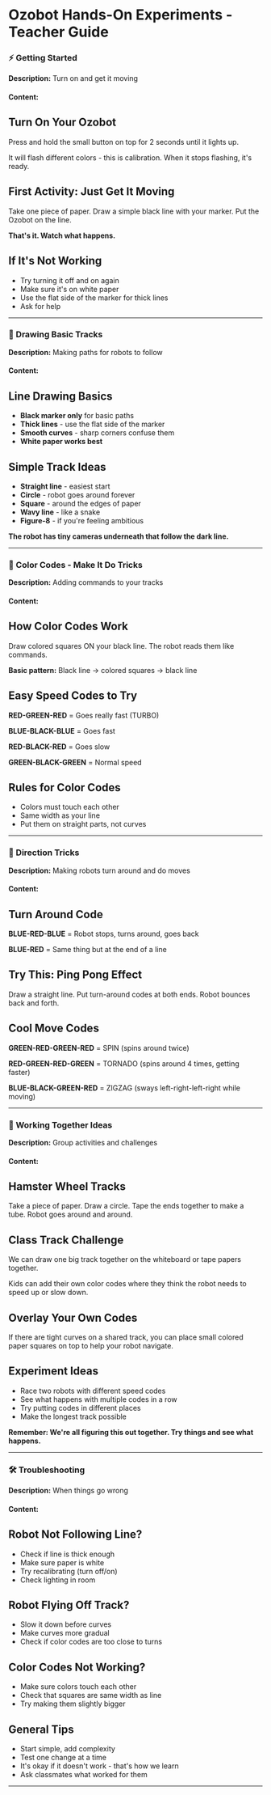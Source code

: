 # Ozobot Hands-On Experiments - Teacher Guide

### ⚡ Getting Started
**Description:** Turn on and get it moving

#### Content:

## Turn On Your Ozobot

Press and hold the small button on top for 2 seconds until it lights up.

It will flash different colors - this is calibration. When it stops flashing, it's ready.

## First Activity: Just Get It Moving

Take one piece of paper. Draw a simple black line with your marker. Put the Ozobot on the line.

**That's it. Watch what happens.**

## If It's Not Working

- Try turning it off and on again
- Make sure it's on white paper
- Use the flat side of the marker for thick lines
- Ask for help

---

### 📝 Drawing Basic Tracks
**Description:** Making paths for robots to follow

#### Content:

## Line Drawing Basics

- **Black marker only** for basic paths
- **Thick lines** - use the flat side of the marker
- **Smooth curves** - sharp corners confuse them
- **White paper works best**

## Simple Track Ideas

- **Straight line** - easiest start
- **Circle** - robot goes around forever
- **Square** - around the edges of paper
- **Wavy line** - like a snake
- **Figure-8** - if you're feeling ambitious

**The robot has tiny cameras underneath that follow the dark line.**

---

### 🌈 Color Codes - Make It Do Tricks
**Description:** Adding commands to your tracks

#### Content:

## How Color Codes Work

Draw colored squares ON your black line. The robot reads them like commands.

**Basic pattern:** Black line → colored squares → black line

## Easy Speed Codes to Try

**RED-GREEN-RED** = Goes really fast (TURBO)

**BLUE-BLACK-BLUE** = Goes fast

**RED-BLACK-RED** = Goes slow

**GREEN-BLACK-GREEN** = Normal speed

## Rules for Color Codes

- Colors must touch each other
- Same width as your line
- Put them on straight parts, not curves

---

### 🔄 Direction Tricks
**Description:** Making robots turn around and do moves

#### Content:

## Turn Around Code

**BLUE-RED-BLUE** = Robot stops, turns around, goes back

**BLUE-RED** = Same thing but at the end of a line

## Try This: Ping Pong Effect

Draw a straight line. Put turn-around codes at both ends. Robot bounces back and forth.

## Cool Move Codes

**GREEN-RED-GREEN-RED** = SPIN (spins around twice)

**RED-GREEN-RED-GREEN** = TORNADO (spins around 4 times, getting faster)

**BLUE-BLACK-GREEN-RED** = ZIGZAG (sways left-right-left-right while moving)

---

### 🎯 Working Together Ideas
**Description:** Group activities and challenges

#### Content:

## Hamster Wheel Tracks

Take a piece of paper. Draw a circle. Tape the ends together to make a tube. Robot goes around and around.

## Class Track Challenge

We can draw one big track together on the whiteboard or tape papers together.

Kids can add their own color codes where they think the robot needs to speed up or slow down.

## Overlay Your Own Codes

If there are tight curves on a shared track, you can place small colored paper squares on top to help your robot navigate.

## Experiment Ideas

- Race two robots with different speed codes
- See what happens with multiple codes in a row
- Try putting codes in different places
- Make the longest track possible

**Remember: We're all figuring this out together. Try things and see what happens.**

---

### 🛠️ Troubleshooting
**Description:** When things go wrong

#### Content:

## Robot Not Following Line?

- Check if line is thick enough
- Make sure paper is white
- Try recalibrating (turn off/on)
- Check lighting in room

## Robot Flying Off Track?

- Slow it down before curves
- Make curves more gradual
- Check if color codes are too close to turns

## Color Codes Not Working?

- Make sure colors touch each other
- Check that squares are same width as line
- Try making them slightly bigger

## General Tips

- Start simple, add complexity
- Test one change at a time  
- It's okay if it doesn't work - that's how we learn
- Ask classmates what worked for them

---